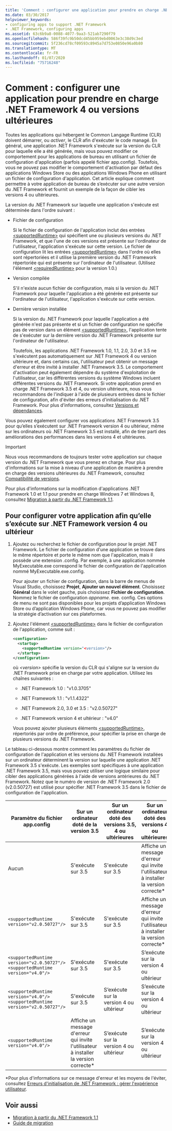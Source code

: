 ```yaml
---
title: 'Comment : configurer une application pour prendre en charge .NET Framework 4 ou versions ultérieures'
ms.date: 03/30/2017
helpviewer_keywords:
- configuring apps to support .NET Framework
- .NET Framework, configuring apps
ms.assetid: 63c6b9a8-0088-4077-9aa3-521ab7290f79
ms.openlocfilehash: 586f39fc9b50dcd45bb959ebd0063e3c38d9c3ed
ms.sourcegitcommit: 5f236cd78cf09593c8945a7d753e0850e96a0b80
ms.translationtype: MT
ms.contentlocale: fr-FR
ms.lasthandoff: 01/07/2020
ms.locfileid: "75716248"
---
```

# <a name="how-to-configure-an-app-to-support-net-framework-4-or-later-versions"></a>Comment : configurer une application pour prendre en charge .NET Framework 4 ou versions ultérieures

Toutes les applications qui hébergent le Common Langage Runtime (CLR) doivent démarrer, ou *activer*, le CLR afin d'exécuter le code managé. En général, une application .NET Framework s'exécute sur la version du CLR pour laquelle elle a été générée, mais vous pouvez modifier ce comportement pour les applications de bureau en utilisant un fichier de configuration d'application (parfois appelé fichier app.config). Toutefois, vous ne pouvez pas modifier le comportement d'activation par défaut des applications Windows Store ou des applications Windows Phone en utilisant un fichier de configuration d'application. Cet article explique comment permettre à votre application de bureau de s’exécuter sur une autre version du .NET Framework et fournit un exemple de la façon de cibler les versions 4 ou ultérieures.

 La version du .NET Framework sur laquelle une application s'exécute est déterminée dans l'ordre suivant :

- Fichier de configuration

     Si le fichier de configuration de l'application inclut des entrées [\<supportedRuntime>](../configure-apps/file-schema/startup/supportedruntime-element.md) qui spécifient une ou plusieurs versions du .NET Framework, et que l'une de ces versions est présente sur l'ordinateur de l'utilisateur, l'application s'exécute sur cette version. Le fichier de configuration lit les entrées [\<supportedRuntime>](../configure-apps/file-schema/startup/supportedruntime-element.md) dans l'ordre où elles sont répertoriées et il utilise la première version du .NET Framework répertoriée qui est présente sur l'ordinateur de l'utilisateur. (Utilisez l'élément [\<requiredRuntime>](../configure-apps/file-schema/startup/requiredruntime-element.md) pour la version 1.0.)

- Version compilée

     S'il n'existe aucun fichier de configuration, mais si la version du .NET Framework pour laquelle l'application a été générée est présente sur l'ordinateur de l'utilisateur, l'application s'exécute sur cette version.

- Dernière version installée

     Si la version du .NET Framework pour laquelle l'application a été générée n'est pas présente et si un fichier de configuration ne spécifie pas de version dans un élément [\<supportedRuntime>](../configure-apps/file-schema/startup/supportedruntime-element.md), l'application tente de s'exécuter sur la dernière version du .NET Framework présente sur l'ordinateur de l'utilisateur.

     Toutefois, les applications .NET Framework 1.0, 1.1, 2.0, 3.0 et 3.5 ne s'exécutent pas automatiquement sur .NET Framework 4 ou version ultérieure et, dans certains cas, l'utilisateur peut obtenir un message d'erreur et être invité à installer .NET Framework 3.5. Le comportement d'activation peut également dépendre du système d'exploitation de l'utilisateur, car les différentes versions du système Windows incluent différentes versions du .NET Framework. Si votre application prend en charge .NET Framework 3.5 et 4, ou version ultérieure, nous vous recommandons de l'indiquer à l'aide de plusieurs entrées dans le fichier de configuration, afin d'éviter des erreurs d'initialisation du .NET Framework. Pour plus d’informations, consultez [Versions et dépendances](versions-and-dependencies.md).

 Vous pouvez également configurer vos applications .NET Framework 3.5 pour qu’elles s’exécutent sur .NET Framework version 4 ou ultérieur, même sur les ordinateurs où .NET Framework 3.5 est installé, afin de tirer parti des améliorations des performances dans les versions 4 et ultérieures.

> [!IMPORTANT]
> Nous vous recommandons de toujours tester votre application sur chaque version du .NET Framework que vous prenez en charge. Pour plus d'informations sur la mise à niveau d'une application de manière à prendre en charge des versions ultérieures du .NET Framework, consultez [Compatibilité de versions](version-compatibility.md).

 Pour plus d'informations sur la modification d'applications .NET Framework 1.0 et 1.1 pour prendre en charge Windows 7 et Windows 8, consultez [Migration à partir du .NET Framework 1.1](migrating-from-the-net-framework-1-1.md).

## <a name="to-configure-your-app-to-run-on-the-net-framework-4-or-later-versions"></a>Pour configurer votre application afin qu’elle s’exécute sur .NET Framework version 4 ou ultérieur

1. Ajoutez ou recherchez le fichier de configuration pour le projet .NET Framework. Le fichier de configuration d'une application se trouve dans le même répertoire et porte le même nom que l'application, mais il possède une extension .config. Par exemple, à une application nommée MyExecutable.exe correspond le fichier de configuration de l'application nommé MyExecutable.exe.config.

     Pour ajouter un fichier de configuration, dans la barre de menus de Visual Studio, choisissez **Projet**, **Ajouter un nouvel élément**. Choisissez **Général** dans le volet gauche, puis choisissez **Fichier de configuration**. Nommez le fichier de configuration *appname*. exe. config. Ces options de menu ne sont pas disponibles pour les projets d’application Windows Store ou d’application Windows Phone, car vous ne pouvez pas modifier la stratégie d’activation sur ces plateformes.

2. Ajoutez l'élément [\<supportedRuntime>](../configure-apps/file-schema/startup/supportedruntime-element.md) dans le fichier de configuration de l'application, comme suit :

    ```xml
    <configuration>
      <startup>
        <supportedRuntime version="<version>"/>
      </startup>
    </configuration>
    ```

     où *\<version>* spécifie la version du CLR qui s'aligne sur la version du .NET Framework prise en charge par votre application. Utilisez les chaînes suivantes :

    - .NET Framework 1.0 : "v1.0.3705"

    - .NET Framework 1.1 : "v1.1.4322"

    - .NET Framework 2.0, 3.0 et 3.5 : "v2.0.50727"

    - .NET Framework version 4 et ultérieur : "v4.0"

     Vous pouvez ajouter plusieurs éléments [\<supportedRuntime>](../configure-apps/file-schema/startup/supportedruntime-element.md), répertoriés par ordre de préférence, pour spécifier la prise en charge de plusieurs versions du .NET Framework.

 Le tableau ci-dessous montre comment les paramètres du fichier de configuration de l'application et les versions du .NET Framework installées sur un ordinateur déterminent la version sur laquelle une application .NET Framework 3.5 s'exécute. Les exemples sont spécifiques à une application .NET Framework 3.5, mais vous pouvez utiliser une logique similaire pour cibler des applications générées à l'aide de versions antérieures du .NET Framework. Notez que le numéro de version de .NET Framework 2.0 (v2.0.50727) est utilisé pour spécifier .NET Framework 3.5 dans le fichier de configuration de l'application.

|Paramètre du fichier app.config|Sur un ordinateur doté de la version 3.5|Sur un ordinateur doté des versions 3.5, 4 ou ultérieures|Sur un ordinateur doté des versions 4 ou ultérieures|
|-|-|-|-|
|Aucun|S'exécute sur 3.5|S'exécute sur 3.5|Affiche un message d'erreur qui invite l'utilisateur à installer la version correcte*|
|`<supportedRuntime version="v2.0.50727"/>`|S'exécute sur 3.5|S'exécute sur 3.5|Affiche un message d'erreur qui invite l'utilisateur à installer la version correcte*|
|`<supportedRuntime version="v2.0.50727"/>` <br /> `<supportedRuntime version="v4.0"/>`|S'exécute sur 3.5|S'exécute sur 3.5|S’exécute sur la version 4 ou ultérieur|
|`<supportedRuntime version="v4.0"/>` <br /> `<supportedRuntime version="v2.0.50727"/>`|S'exécute sur 3.5|S’exécute sur la version 4 ou ultérieur|S’exécute sur la version 4 ou ultérieur|
|`<supportedRuntime version="v4.0"/>`|Affiche un message d'erreur qui invite l'utilisateur à installer la version correcte*|S’exécute sur la version 4 ou ultérieur|S’exécute sur la version 4 ou ultérieur|

 \*Pour plus d'informations sur ce message d'erreur et les moyens de l'éviter, consultez [Erreurs d'initialisation de .NET Framework : gérer l'expérience utilisateur](../deployment/initialization-errors-managing-the-user-experience.md).

## <a name="see-also"></a>Voir aussi

- [Migration à partir du .NET Framework 1.1](migrating-from-the-net-framework-1-1.md)
- [Guide de migration](index.md)
